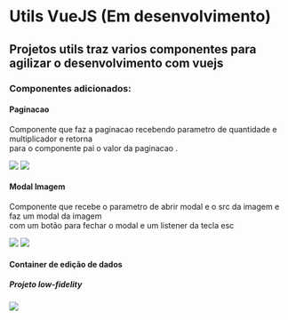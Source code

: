 <h1> Utils VueJS (Em desenvolvimento)</h1>
<h2>Projetos utils traz varios componentes para agilizar o desenvolvimento com vuejs </h2>

<h3>Componentes adicionados: </h3>

<h4>Paginacao </h4>
<p> Componente que faz a paginacao recebendo parametro de quantidade e multiplicador e retorna </br> 
para o componente pai o valor da paginacao . 
</p>
<img src="https://github.com/waltereidi/utils/assets/6370415/6eba11d6-83d3-492d-93f0-856cd490f647" > 
<img src="https://github.com/waltereidi/utils/assets/6370415/01738a35-eb07-4ba3-b1ef-5bb312be7f32"> 

<h4> Modal Imagem </h4> 
<p> Componente que recebe o parametro de abrir modal e o src da imagem e faz um modal da imagem </br> 
com um botão para fechar o modal e um listener da tecla esc 
</p>
<img src="https://github.com/waltereidi/utils/assets/6370415/28ae97fb-b631-4461-a2b1-45dd900593ae">

<img src="https://github.com/waltereidi/utils/assets/6370415/a70733cf-41c9-4cdf-ba53-dcfe6c37b2fc">

<h4>Container de edição de dados</h4>
<h5>Projeto low-fidelity</h5>
<img src="https://github.com/waltereidi/utils/assets/6370415/3daef161-eab1-4edd-ab6e-6155cb11e130">
